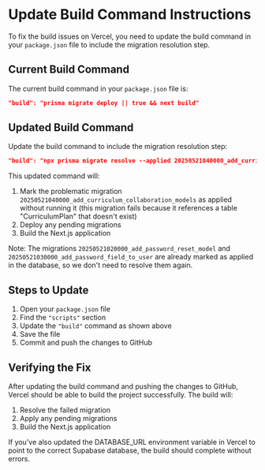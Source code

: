 # Update Build Command Instructions

To fix the build issues on Vercel, you need to update the build command in your `package.json` file to include the migration resolution step.

## Current Build Command

The current build command in your `package.json` file is:

```json
"build": "prisma migrate deploy || true && next build"
```

## Updated Build Command

Update the build command to include the migration resolution step:

```json
"build": "npx prisma migrate resolve --applied 20250521040000_add_curriculum_collaboration_models && npx prisma migrate deploy && next build"
```

This updated command will:

1. Mark the problematic migration `20250521040000_add_curriculum_collaboration_models` as applied without running it (this migration fails because it references a table "CurriculumPlan" that doesn't exist)
2. Deploy any pending migrations
3. Build the Next.js application

Note: The migrations `20250521020000_add_password_reset_model` and `20250521030000_add_password_field_to_user` are already marked as applied in the database, so we don't need to resolve them again.

## Steps to Update

1. Open your `package.json` file
2. Find the `"scripts"` section
3. Update the `"build"` command as shown above
4. Save the file
5. Commit and push the changes to GitHub

## Verifying the Fix

After updating the build command and pushing the changes to GitHub, Vercel should be able to build the project successfully. The build will:

1. Resolve the failed migration
2. Apply any pending migrations
3. Build the Next.js application

If you've also updated the DATABASE_URL environment variable in Vercel to point to the correct Supabase database, the build should complete without errors.